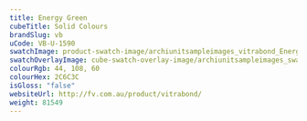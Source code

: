 ```yaml
---
title: Energy Green
cubeTitle: Solid Colours
brandSlug: vb
uCode: VB-U-1590
swatchImage: product-swatch-image/archiunitsampleimages_vitrabond_Energy_Green.jpg
swatchOverlayImage: cube-swatch-overlay-image/archiunitsampleimages_swatch-overlay_vitrabond.png
colourRgb: 44, 108, 60
colourHex: 2C6C3C
isGloss: "false"
websiteUrl: http://fv.com.au/product/vitrabond/
weight: 81549
---
```


